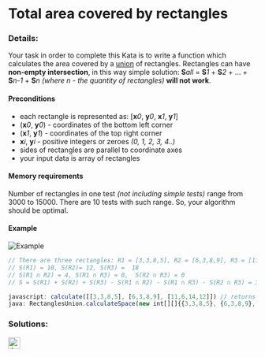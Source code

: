 # Total area covered by rectangles

### Details:

Your task in order to complete this Kata is to write a function which calculates the area covered by a [union](<https://en.wikipedia.org/wiki/Union_(set_theory)>) of rectangles.
Rectangles can have **non-empty intersection**, in this way simple solution: **S**_all_ = **S**_1_ + **S**_2_ + ... + **S**_n-1_ + **S**_n_ _(where n - the quantity of rectangles)_ **will not work**.

#### Preconditions

- each rectangle is represented as: [**x**_0_, **y**_0_, **x**_1_, **y**_1_]
- (**x**_0_, **y**_0_) - coordinates of the bottom left corner
- (**x**_1_, **y**_1_) - coordinates of the top right corner
- **x**_i_, **y**_i_ - positive integers or zeroes _(0, 1, 2, 3, 4..)_
- sides of rectangles are parallel to coordinate axes
- your input data is array of rectangles

#### Memory requirements

Number of rectangles in one test _(not including simple tests)_ range from 3000 to 15000. There are 10 tests with such range. So, your algorithm should be optimal.

#### Example

![Example](https://s33.postimg.cc/nf3brdckv/111.png)

```JavaScript
// There are three rectangles: R1 = [3,3,8,5], R2 = [6,3,8,9], R3 = [11,6,14,12]
// S(R1) = 10, S(R2)= 12, S(R3) =  18
// S(R1 ∩ R2) = 4, S(R1 ∩ R3) = 0,  S(R2 ∩ R3) = 0
// S = S(R1) + S(R2) + S(R3) - S(R1 ∩ R2) - S(R1 ∩ R3) - S(R2 ∩ R3) = 36

javascript: calculate([[3,3,8,5], [6,3,8,9], [11,6,14,12]]) // returns 36
java: RectanglesUnion.calculateSpace(new int[][]{{3,3,8,5}, {6,3,8,9}, {11,6,14,12}}) // returns 36
```

### Solutions:

[<img src="https://github.com/CrappyCodeMaker/Training-How-to-Code/blob/master/images/logo/javascript.svg" height="24px" alt="JavaScript">](https://github.com/CrappyCodeMaker/Training-How-to-Code/blob/master/levels/3/Total%20area%20covered%20by%20rectangles/Solutions/JS.js)
